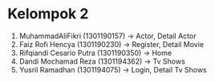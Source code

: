 # Kelompok 2

1. MuhammadAliFikri (1301190157) -> Actor, Detail Actor
2. Faiz Rofi Hencya (1301190230) -> Register, Detail Movie
3. Rifqiandi Cesario Putra (1301190350) -> Home
4. Dandi Mochamad Reza (1301194362) -> Tv Shows
5. Yusril Ramadhan (1301194075) -> Login, Detail Tv Shows
  
